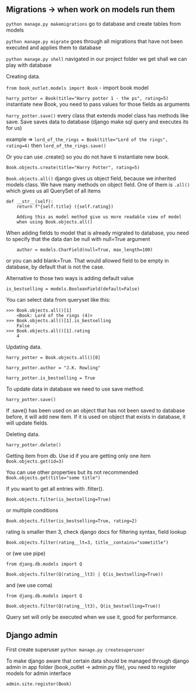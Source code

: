 ## Migrations -> when work on models run them
`python manage.py makemigrations`
go to database and create tables from models

`python manage.py migrate` goes through all migrations that have not been executed 
and applies them to database

`python manage.py shell` navigated in our project folder we get shall we can 
play with database

Creating data.

`from book_outlet.models import Book` - import book model

`harry_potter = Book(title="Harry potter 1 - the ps", rating=5)` instantiate new Book, you need to pass values for those 
fields as arguments

`harry_potter.save()` every class that extends model class has methods like save. Save
saves data to database (django make sql query and executes its for us)

example => `lord_of_the_rings = Book(title="Lord of the rings", rating=4)` then `lord_of_the_rings.save()`

Or you can use .create() so you do not have ti instantiate new book.

`Book.objects.create(title="Harry Potter", rating=5)`

`Book.objects.all()` django gives us object field, because we inherited models class. We have 
many methods on object field. One of them is `.all()` which gives us all QuerySet of all items

    def __str__(self):
        return f"{self.title} ({self.rating})
        
        Adding this as model method give us more readable view of model
        when using Book.objects.all()
                
When adding fields to model that is already migrated to database, you need to specify that the data
dan be null with null=True argument

`    author = models.CharField(null=True, max_length=100)`

or you can add blank=True. That would allowed field to be empty in database, by default that is not the case.

Alternative to those two ways is adding default value

`is_bestselling = models.BooleanField(default=False)`

You can select data from queryset like this:

    >>> Book.objects.all()[1]
        <Book: Lord of the rings (4)>
    >>> Book.objects.all()[1].is_bestselling
        False
    >>> Book.objects.all()[1].rating
        4
        
Updating data.

`harry_potter = Book.objects.all()[0]`     

`harry_potter.author = "J.K. Rowling"`

`harry_potter.is_bestselling = True`

To update data in database we need to use save method.

`harry_potter.save()`

If .save() has been used on an object that has not been saved to database before, it will add new
item. If it is used on object that exists in database, it will update fields.

Deleting data.

`harry_potter.delete()`

Getting item from db.
Use id if you are getting only one item
`Book.objects.get(id=3)`

You can use other properties but its not recommended
`Book.objects.get(title="some title")`

If you want to get all entries with .filter().

`Book.objects.filter(is_bestselling=True)`

or multiple conditions

`Book.objects.filter(is_bestselling=True, rating=2)`

rating is smaller then 3, check django docs for filtering syntax, field lookup

`Book.objects.filter(rating__lt=3, title__contains="sometitle")`

or (we use pipe)

`from djang.db.models import Q`

`Book.objects.filter(Q(rating__lt3) | Q(is_bestselling=True))`

and (we use coma)

`from djang.db.models import Q`

`Book.objects.filter(Q(rating__lt3), Q(is_bestselling=True))`


Query set will only be executed when we use it, good for performance.

## Django admin

First create superuser
`python manage.py createsuperuser`

To make django aware that certain data should be managed through django admin
in app folder (book_outlet -> admin.py file), you need to register models for admin interface

`admin.site.register(Book)`